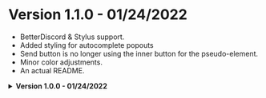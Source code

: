 # Version 1.1.0 - 01/24/2022
- BetterDiscord & Stylus support.
- Added styling for autocomplete popouts
- Send button is no longer using the inner button for the pseudo-element.
- Minor color adjustments.
- An actual README.

<details>
<summary><b> Version 1.0.0 - 01/24/2022 </b></summary>
Initial release.

</details>